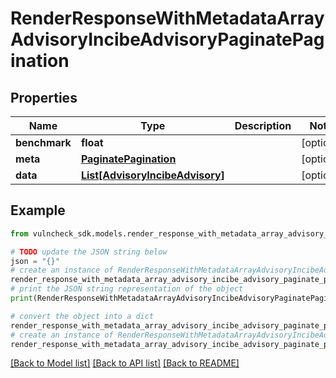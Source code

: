 # RenderResponseWithMetadataArrayAdvisoryIncibeAdvisoryPaginatePagination


## Properties

Name | Type | Description | Notes
------------ | ------------- | ------------- | -------------
**benchmark** | **float** |  | [optional] 
**meta** | [**PaginatePagination**](PaginatePagination.md) |  | [optional] 
**data** | [**List[AdvisoryIncibeAdvisory]**](AdvisoryIncibeAdvisory.md) |  | [optional] 

## Example

```python
from vulncheck_sdk.models.render_response_with_metadata_array_advisory_incibe_advisory_paginate_pagination import RenderResponseWithMetadataArrayAdvisoryIncibeAdvisoryPaginatePagination

# TODO update the JSON string below
json = "{}"
# create an instance of RenderResponseWithMetadataArrayAdvisoryIncibeAdvisoryPaginatePagination from a JSON string
render_response_with_metadata_array_advisory_incibe_advisory_paginate_pagination_instance = RenderResponseWithMetadataArrayAdvisoryIncibeAdvisoryPaginatePagination.from_json(json)
# print the JSON string representation of the object
print(RenderResponseWithMetadataArrayAdvisoryIncibeAdvisoryPaginatePagination.to_json())

# convert the object into a dict
render_response_with_metadata_array_advisory_incibe_advisory_paginate_pagination_dict = render_response_with_metadata_array_advisory_incibe_advisory_paginate_pagination_instance.to_dict()
# create an instance of RenderResponseWithMetadataArrayAdvisoryIncibeAdvisoryPaginatePagination from a dict
render_response_with_metadata_array_advisory_incibe_advisory_paginate_pagination_from_dict = RenderResponseWithMetadataArrayAdvisoryIncibeAdvisoryPaginatePagination.from_dict(render_response_with_metadata_array_advisory_incibe_advisory_paginate_pagination_dict)
```
[[Back to Model list]](../README.md#documentation-for-models) [[Back to API list]](../README.md#documentation-for-api-endpoints) [[Back to README]](../README.md)


